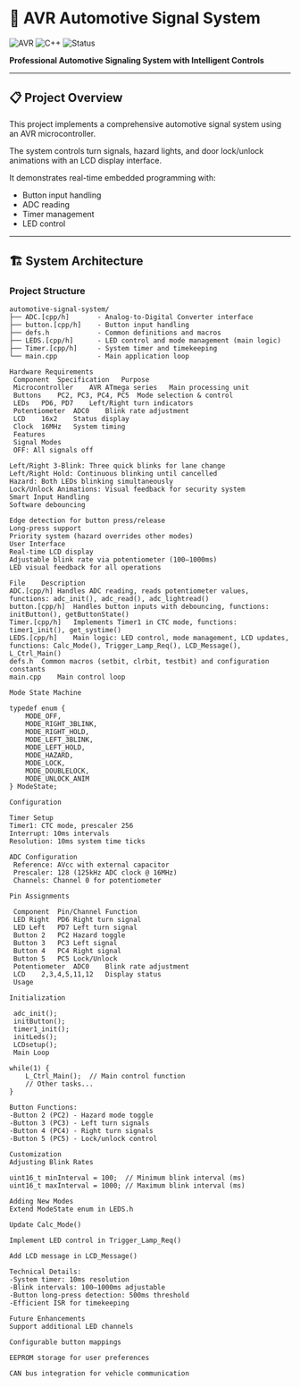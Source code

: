# 🚗 AVR Automotive Signal System

![AVR](https://img.shields.io/badge/AVR-Microcontroller-003366)
![C++](https://img.shields.io/badge/C++-Embedded-00599C)
![Status](https://img.shields.io/badge/Status-Stable-success)

**Professional Automotive Signaling System with Intelligent Controls**

---

## 📋 Project Overview

This project implements a comprehensive automotive signal system using an AVR microcontroller.

The system controls turn signals, hazard lights, and door lock/unlock animations with an LCD display interface.

It demonstrates real-time embedded programming with:

- Button input handling
- ADC reading
- Timer management
- LED control

---

## 🏗️ System Architecture

### Project Structure
```text
automotive-signal-system/
├── ADC.[cpp/h]       - Analog-to-Digital Converter interface
├── button.[cpp/h]    - Button input handling
├── defs.h            - Common definitions and macros
├── LEDS.[cpp/h]      - LED control and mode management (main logic)
├── Timer.[cpp/h]     - System timer and timekeeping
└── main.cpp          - Main application loop

Hardware Requirements
 Component	Specification	Purpose
 Microcontroller	AVR ATmega series	Main processing unit
 Buttons	PC2, PC3, PC4, PC5	Mode selection & control
 LEDs	PD6, PD7	Left/Right turn indicators
 Potentiometer	ADC0	Blink rate adjustment
 LCD	16x2	Status display
 Clock	16MHz	System timing
 Features
 Signal Modes
 OFF: All signals off

Left/Right 3-Blink: Three quick blinks for lane change
Left/Right Hold: Continuous blinking until cancelled
Hazard: Both LEDs blinking simultaneously
Lock/Unlock Animations: Visual feedback for security system
Smart Input Handling
Software debouncing

Edge detection for button press/release
Long-press support
Priority system (hazard overrides other modes)
User Interface
Real-time LCD display
Adjustable blink rate via potentiometer (100–1000ms)
LED visual feedback for all operations

File	Description
ADC.[cpp/h]	Handles ADC reading, reads potentiometer values, functions: adc_init(), adc_read(), adc_lightread()
button.[cpp/h]	Handles button inputs with debouncing, functions: initButton(), getButtonState()
Timer.[cpp/h]	Implements Timer1 in CTC mode, functions: timer1_init(), get_systime()
LEDS.[cpp/h]	Main logic: LED control, mode management, LCD updates, functions: Calc_Mode(), Trigger_Lamp_Req(), LCD_Message(), L_Ctrl_Main()
defs.h	Common macros (setbit, clrbit, testbit) and configuration constants
main.cpp	Main control loop

Mode State Machine

typedef enum {
    MODE_OFF,
    MODE_RIGHT_3BLINK,
    MODE_RIGHT_HOLD,
    MODE_LEFT_3BLINK,
    MODE_LEFT_HOLD,
    MODE_HAZARD,
    MODE_LOCK,
    MODE_DOUBLELOCK,
    MODE_UNLOCK_ANIM
} ModeState;

Configuration

Timer Setup
Timer1: CTC mode, prescaler 256
Interrupt: 10ms intervals
Resolution: 10ms system time ticks

ADC Configuration
 Reference: AVcc with external capacitor
 Prescaler: 128 (125kHz ADC clock @ 16MHz)
 Channels: Channel 0 for potentiometer

Pin Assignments

 Component	Pin/Channel	Function 
 LED Right	PD6	Right turn signal
 LED Left	PD7	Left turn signal
 Button 2	PC2	Hazard toggle
 Button 3	PC3	Left signal
 Button 4	PC4	Right signal
 Button 5	PC5	Lock/Unlock
 Potentiometer	ADC0	Blink rate adjustment
 LCD	2,3,4,5,11,12	Display status
 Usage

Initialization
 
 adc_init();
 initButton();
 timer1_init();
 initLeds();
 LCDsetup();
 Main Loop

while(1) {
    L_Ctrl_Main();  // Main control function
    // Other tasks...
}

Button Functions:
-Button 2 (PC2) - Hazard mode toggle
-Button 3 (PC3) - Left turn signals
-Button 4 (PC4) - Right turn signals
-Button 5 (PC5) - Lock/unlock control

Customization
Adjusting Blink Rates

uint16_t minInterval = 100;  // Minimum blink interval (ms)
uint16_t maxInterval = 1000; // Maximum blink interval (ms)

Adding New Modes
Extend ModeState enum in LEDS.h

Update Calc_Mode()

Implement LED control in Trigger_Lamp_Req()

Add LCD message in LCD_Message()

Technical Details:
-System timer: 10ms resolution
-Blink intervals: 100–1000ms adjustable
-Button long-press detection: 500ms threshold
-Efficient ISR for timekeeping

Future Enhancements
Support additional LED channels

Configurable button mappings

EEPROM storage for user preferences

CAN bus integration for vehicle communication
